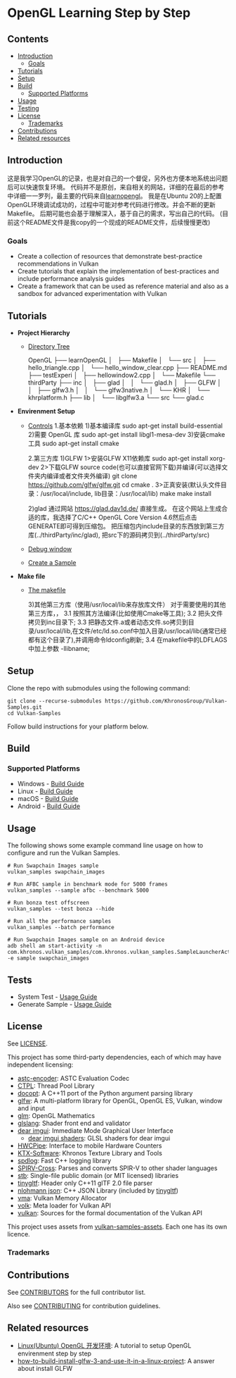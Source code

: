 <!--
- Copyright (c) 2019-2020, Yesir-Lincoln and Contributors
-
- SPDX-License-Identifier: Apache-2.0
-
- Licensed under the Apache License, Version 2.0 the "License";
- you may not use this file except in compliance with the License.
- You may obtain a copy of the License at
-
-     http://www.apache.org/licenses/LICENSE-2.0
-
- Unless required by applicable law or agreed to in writing, software
- distributed under the License is distributed on an "AS IS" BASIS,
- WITHOUT WARRANTIES OR CONDITIONS OF ANY KIND, either express or implied.
- See the License for the specific language governing permissions and
- limitations under the License.
-
-->

# OpenGL Learning Step by Step <!-- omit in toc -->

## Contents <!-- omit in toc -->

- [Introduction](#introduction)
  - [Goals](#goals)
- [Tutorials](#tutorials)
- [Setup](#setup)
- [Build](#build)
  - [Supported Platforms](#supported-platforms)
- [Usage](#usage)
- [Testing](#tests)
- [License](#license)
  - [Trademarks](#trademarks)
- [Contributions](#contributions)
- [Related resources](#related-resources)

## Introduction

这是我学习OpenGL的记录，也是对自己的一个督促，另外也方便本地系统出问题后可以快速恢复环境。
代码并不是原创，来自相关的网站，详细的在最后的参考中详细一一罗列，最主要的代码来自[learnopengl](https://learnopengl.com)。
我是在Ubuntu 20的上配置OpenGL环境调试成功的，过程中可能对参考代码进行修改。并会不断的更新Makefile。
后期可能也会基于理解深入，基于自己的需求，写出自己的代码。
(目前这个README文件是我copy的一个现成的README文件，后续慢慢更改)

### Goals
- Create a collection of resources that demonstrate best-practice recommendations in Vulkan
- Create tutorials that explain the implementation of best-practices and include performance analysis guides
- Create a framework that can be used as reference material and also as a sandbox for advanced experimentation with Vulkan

## Tutorials
- **Project Hierarchy**

  - [Directory Tree](./docs/)
  
    OpenGL
    ├── learnOpenGL
    │   ├── Makefile
    │   └── src
    │       ├── hello_triangle.cpp
    │       └── hello_window_clear.cpp
    ├── README.md
    ├── testExperi
    │   ├── hellowindow2.cpp
    │   └── Makefile
    └── thirdParty
        ├── inc
        │   ├── glad
        │   │   └── glad.h
        │   ├── GLFW
        │   │   ├── glfw3.h
        │   │   └── glfw3native.h
        │   └── KHR
        │       └── khrplatform.h
        ├── lib
        │   └── libglfw3.a
        └── src
            └── glad.c


- **Envirenment Setup**
  - [Controls](./docs/misc.md#controls)
    1.基本依赖
    1)基本编译库
    sudo apt-get install build-essential
    2)需要 OpenGL 库
    sudo apt-get install libgl1-mesa-dev
    3)安装cmake工具
    sudo apt-get install cmake

    2.第三方库
    1)GLFW
    1>安装GLFW X11依赖库
    sudo apt-get install xorg-dev 
    2>下载GLFW source code(也可以直接官网下载)并编译(可以选择文件夹内编译或者文件夹外编译)
    git clone https://github.com/glfw/glfw.git
    cd <glfw-root-dir>
    cmake .
    3>正真安装(默认头文件目录：/usr/local/include, lib目录：/usr/local/lib)
    make
    make install

    2)glad
    通过网站 https://glad.dav1d.de/ 直接生成。
    在这个网站上生成合适的库，我选择了C/C++ OpenGL Core Version 4.6然后点击GENERATE即可得到压缩包。
    把压缩包内include目录的东西放到第三方库(../thirdParty/inc/glad), 把src下的源码拷贝到(../thirdParty/src)
  - [Debug window](./docs/misc.md#debug-window)
  - [Create a Sample](./docs/create_sample.md)
- **Make file**  
  - [The makefile](./Makefile)


    3)其他第三方库（使用/usr/local/lib来存放库文件）
    对于需要使用的其他第三方库，，
    3.1 按照其方法编译(比如使用Cmake等工具);
    3.2 把头文件拷贝到inc目录下;
    3.3 把静态文件.a或者动态文件.so拷贝到目录/usr/local/lib,在文件/etc/ld.so.conf中加入目录/usr/local/lib(通常已经都有这个目录了),并调用命令ldconfig刷新;
    3.4 在makefile中的LDFLAGS中加上参数 -llibname;


## Setup

Clone the repo with submodules using the following command:

```
git clone --recurse-submodules https://github.com/KhronosGroup/Vulkan-Samples.git
cd Vulkan-Samples
```

Follow build instructions for your platform below.

## Build

### Supported Platforms
- Windows - [Build Guide](./docs/build.md#windows "Windows Build Guide")
- Linux - [Build Guide](./docs/build.md#linux "Linux Build Guide")
- macOS - [Build Guide](./docs/build.md#macos "macOS Build Guide")
- Android - [Build Guide](./docs/build.md#android "Android Build Guide")

## Usage

The following shows some example command line usage on how to configure and run the Vulkan Samples.

```
# Run Swapchain Images sample
vulkan_samples swapchain_images

# Run AFBC sample in benchmark mode for 5000 frames
vulkan_samples --sample afbc --benchmark 5000

# Run bonza test offscreen
vulkan_samples --test bonza --hide

# Run all the performance samples
vulkan_samples --batch performance

# Run Swapchain Images sample on an Android device
adb shell am start-activity -n com.khronos.vulkan_samples/com.khronos.vulkan_samples.SampleLauncherActivity -e sample swapchain_images
```

## Tests

- System Test - [Usage Guide](docs/testing.md#system-test "System Test Guide")
- Generate Sample - [Usage Guide](docs/testing.md#generate-sample-test "Generate Sample Test Guide")


## License

See [LICENSE](LICENSE).

This project has some third-party dependencies, each of which may have independent licensing:

- [astc-encoder](https://github.com/ARM-software/astc-encoder): ASTC Evaluation Codec
- [CTPL](https://github.com/vit-vit/CTPL): Thread Pool Library
- [docopt](https://github.com/docopt/docopt.cpp): A C++11 port of the Python argument parsing library
- [glfw](https://github.com/glfw/glfw): A multi-platform library for OpenGL, OpenGL ES, Vulkan, window and input
- [glm](https://github.com/g-truc/glm): OpenGL Mathematics
- [glslang](https://github.com/KhronosGroup/glslang): Shader front end and validator
- [dear imgui](https://github.com/ocornut/imgui): Immediate Mode Graphical User Interface
  - [dear imgui shaders](https://github.com/SaschaWillems/Vulkan/tree/master/data/shaders/imgui): GLSL shaders for dear imgui
- [HWCPipe](https://github.com/ARM-software/HWCPipe): Interface to mobile Hardware Counters
- [KTX-Software](https://github.com/KhronosGroup/KTX-Software): Khronos Texture Library and Tools
- [spdlog](https://github.com/gabime/spdlog): Fast C++ logging library
- [SPIRV-Cross](https://github.com/KhronosGroup/SPIRV-Cross): Parses and converts SPIR-V to other shader languages
- [stb](https://github.com/nothings/stb): Single-file public domain (or MIT licensed) libraries
- [tinygltf](https://github.com/syoyo/tinygltf): Header only C++11 glTF 2.0 file parser
- [nlohmann json](https://github.com/nlohmann/json): C++ JSON Library (included by [tinygltf](https://github.com/syoyo/tinygltf))
- [vma](https://github.com/GPUOpen-LibrariesAndSDKs/VulkanMemoryAllocator): Vulkan Memory Allocator
- [volk](https://github.com/zeux/volk): Meta loader for Vulkan API
- [vulkan](https://github.com/KhronosGroup/Vulkan-Docs): Sources for the formal documentation of the Vulkan API

This project uses assets from [vulkan-samples-assets](https://github.com/KhronosGroup/Vulkan-Samples-Assets). Each one has its own licence.

### Trademarks

## Contributions

See [CONTRIBUTORS](CONTRIBUTORS.md) for the full contributor list.

Also see [CONTRIBUTING](CONTRIBUTING.md) for contribution guidelines.

## Related resources

- [Linux(Ubuntu) OpenGL 开发环境](https://www.cnblogs.com/psklf/p/9705688.html): A tutorial to setup OpenGL envirenment step by step
- [how-to-build-install-glfw-3-and-use-it-in-a-linux-project](https://stackoverflow.com/questions/17768008/how-to-build-install-glfw-3-and-use-it-in-a-linux-project): A answer about install GLFW

